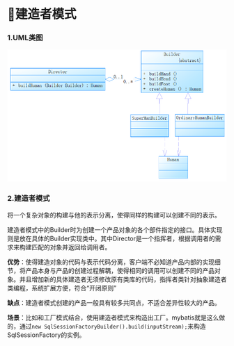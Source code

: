 # 🔺建造者模式

### 1.UML类图

![1533709229541](./image/1533709229541.png)

### 2.建造者模式

将一个复杂对象的构建与他的表示分离，使得同样的构建可以创建不同的表示。

建造者模式中的Builder时为创建一个产品对象的各个部件指定的接口。具体实现则是放在具体的Builder实现类中。其中Director是一个指挥者，根据调用者的需求来构建匹配的对象并返回给调用者。

**优势**：使得建造对象的代码与表示代码分离，客户端不必知道产品内部的实现细节，将产品本身与产品的创建过程解耦，使得相同的调用可以创建不同的产品对象。并且增加新的具体建造者无须修改原有类库的代码，指挥者类针对抽象建造者类编程，系统扩展方便，符合“开闭原则”  

**缺点**：建造者模式创建的产品一般具有较多共同点，不适合差异性较大的产品。

**场景**：比如和工厂模式结合，使用建造者模式来构造出工厂。mybatis就是这么做的，通过`new SqlSessionFactoryBuilder().build(inputStream);`来构造SqlSessionFactory的实例。